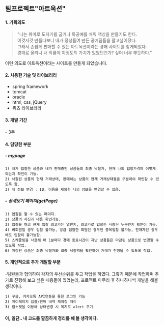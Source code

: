 <H2>팀프로젝트"아트옥션"</H2>


<H4>1. 기획의도</H4>
  
  >"나는 취미로 도자기를 굽거나 목공예를 배워 책상을 만들기도 한다.   
  이것저것 만들다보니 내가 정성들여 만든 공예품들을 팔고싶어졌다.   
  그래서 손쉽게 판매할 수 있는 아트옥션이라는 경매 사이트를 찾게되었다.   
  경매로 올리니 내 작품이 이정도의 가치가 있었던건가? 싶어 너무 뿌듯하다."   
  
  이런 의도로 아트옥션이라는 사이트를 만들게 되었습니다.
  
<H4>2. 사용한 기술 및 라이브러리</H4>
  
  - spring framework <br>
  - tomcat <br>
  - oracle <br>
  - html, css, jQuery <br>
  - 쿼츠 라이브러리<br>
  
<H4>3. 개발 기간</H4>
  - 3주
  
<H4>4. 담당한 부분</H4>
  
  <H5>- mypage</H5>
  
    1) 내가 입찰한 상품과 내가 판매중인 상품들의 최종 낙찰가, 현재 나의 입찰가격이 어떻게 되는지 확인이 가능.
    2) 낙찰된 상품의 현재 거래상태, 판매하는 상품의 현재 거래상태들을 구분하여 확인할 수 있도록 함.
    3) 내 정보 변경 : ID, 이름을 제외한 나의 정보를 변경할 수 있음.
  
  <H5>- 상세보기 페이지(getPage)</H5>
    
    1) 입찰을 할 수 있는 페이지.
    2) 상품의 사진과 내용 확인가능.
    3) 입찰을 하고 현재 입찰 최고가는 얼만지, 최고가로 입찰한 사람은 누구인지 확인이 가능.
    4) 비회원일 경우 입찰 불가능, 방금 입찰한 회원인 경우엔 중복입찰 불가능, 판매자인 경우에도 입찰이 불가능함.
    5) 스케줄링을 사용해 매 1분마다 경매 종료시간이 지난 상품들은 마감된 상품으로 변경할 수 있도록 작업.
    6) 마감된 상품은 최종 낙찰자와 최종 낙찰액을 확인하여 거래가 진행될 수 있도록 작업.
    
<H4>5. 개인적으로 추가 개발할 부분</H4>
   -팀원들과 협의하여 각자의 우선순위를 두고 작업을 하였다. 그렇기 때문에 작업하며 추가로 진행해 보고 싶은 내용들이 있었는데,
    프로젝트 마무리 후 하나하나씩 개발을 해볼 생각이다.
   
    1) 구글, 카카오톡 API연동을 통한 로그인 기능
    2) 마이페이지 입찰/판매 내역 페이징 처리
    3) 웹소켓을 이용해 상태변경 시 쪽지로 alert 주기
    
   
<H4>아, 일단.. 내 코드를 깔끔하게 정리를 해 볼 생각이다.</H4>
    
    
